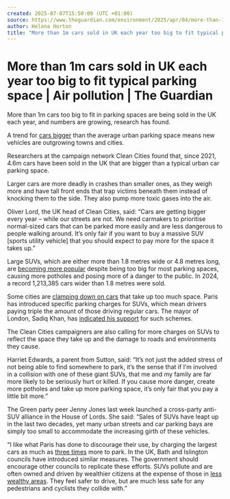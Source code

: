 ```yaml
---
created: 2025-07-07T15:50:09 (UTC +01:00)
source: https://www.theguardian.com/environment/2025/apr/04/more-than-1m-cars-sold-in-uk-each-year-too-big-to-fit-typical-parking-space
author: Helena Horton
title: "More than 1m cars sold in UK each year too big to fit typical parking space | Air pollution | The Guardian"
---
```


# More than 1m cars sold in UK each year too big to fit typical parking space | Air pollution | The Guardian

More than 1m cars too big to fit in parking spaces are being sold in the UK each year, and numbers are growing, research has found.

A trend for [cars bigger](https://www.theguardian.com/money/2024/mar/01/uk-tax-polluting-suv-green-thinktank-environment) than the average urban parking space means new vehicles are outgrowing towns and cities.

Researchers at the campaign network Clean Cities found that, since 2021, 4.6m cars have been sold in the UK that are bigger than a typical urban car parking space.

Larger cars are more deadly in crashes than smaller ones, as they weigh more and have tall front ends that trap victims beneath them instead of knocking them to the side. They also pump more toxic gases into the air.

Oliver Lord, the UK head of Clean Cities, said: “Cars are getting bigger every year – while our streets are not. We need carmakers to prioritise normal-sized cars that can be parked more easily and are less dangerous to people walking around. It’s only fair if you want to buy a massive SUV \[sports utility vehicle\] that you should expect to pay more for the space it takes up.”

Large SUVs, which are either more than 1.8 metres wide or 4.8 metres long, are [becoming more popular](https://www.theguardian.com/business/2024/jan/22/cars-growing-wider-europe-report) despite being too big for most parking spaces, causing more potholes and posing more of a danger to the public. In 2024, a record 1,213,385 cars wider than 1.8 metres were sold.

Some cities are [clamping down on cars](https://www.theguardian.com/world/2024/feb/04/parisians-vote-in-favour-of-tripling-parking-costs-for-suvs) that take up too much space. Paris has introduced specific parking charges for SUVs, which mean drivers paying triple the amount of those driving regular cars. The mayor of London, Sadiq Khan, has [indicated his support](https://www.theguardian.com/environment/2024/feb/02/london-could-introduce-suv-parking-charge-sadiq-khan-indicates) for such schemes.

The Clean Cities campaigners are also calling for more charges on SUVs to reflect the space they take up and the damage to roads and environments they cause.

Harriet Edwards, a parent from Sutton, said: “It’s not just the added stress of not being able to find somewhere to park, it’s the sense that if I’m involved in a collision with one of these giant SUVs, that me and my family are far more likely to be seriously hurt or killed. If you cause more danger, create more potholes and take up more parking space, it’s only fair that you pay a little bit more.”

The Green party peer Jenny Jones last week launched a cross-party anti-SUV alliance in the House of Lords. She said: “Sales of SUVs have leapt up in the last two decades, yet many urban streets and car parking bays are simply too small to accommodate the increasing girth of these vehicles.

“I like what Paris has done to discourage their use, by charging the largest cars as much as [three times](https://www.theguardian.com/world/2023/jul/11/paris-charge-suv-drivers-higher-parking-fees-tackle-auto-besity) more to park. In the UK, Bath and Islington councils have introduced similar measures. The government should encourage other councils to replicate these efforts. SUVs pollute and are often owned and driven by wealthier citizens at the expense of those in [less wealthy areas](https://static1.squarespace.com/static/5d30896202a18c0001b49180/t/6525292d9c6017292af1b7ea/1696934218415/Tractor+Attack.pdf). They feel safer to drive, but are much less safe for any pedestrians and cyclists they collide with.”
